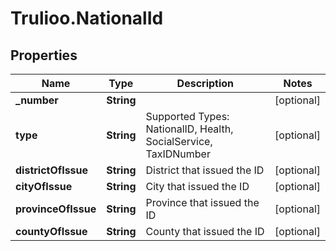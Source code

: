 # Trulioo.NationalId

## Properties

Name | Type | Description | Notes
------------ | ------------- | ------------- | -------------
**_number** | **String** |  | [optional] 
**type** | **String** | Supported Types: NationalID, Health, SocialService, TaxIDNumber | [optional] 
**districtOfIssue** | **String** | District that issued the ID | [optional] 
**cityOfIssue** | **String** | City that issued the ID | [optional] 
**provinceOfIssue** | **String** | Province that issued the ID | [optional] 
**countyOfIssue** | **String** | County that issued the ID | [optional] 


